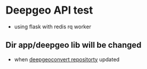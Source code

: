 # Deepgeo API test
  - using flask with redis rq worker
## **Dir app/deepgeo lib will be changed**
  - when [deepgeoconvert repositorty](https://github.com/rdj94/deepgeoconvert) updated
